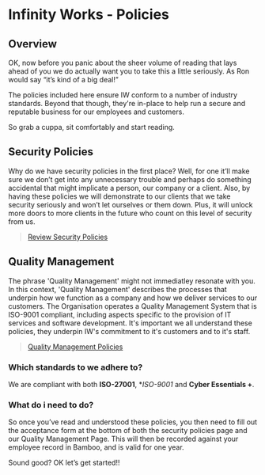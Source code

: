 # Infinity Works - Policies

## Overview

OK, now before you panic about the sheer volume of reading that lays ahead of you we do actually want you to take this a little seriously. As Ron would say “it’s kind of a big deal!”

The policies included here ensure IW conform to a number of industry standards. Beyond that though, they're in-place to help run a secure and reputable business for our employees and customers.

So grab a cuppa, sit comfortably and start reading.

## Security Policies

Why do we have security policies in the first place? Well, for one it’ll make sure we don’t get into any unnecessary trouble and perhaps do something accidental that might implicate a person, our company or a client. Also, by having these policies we will demonstrate to our clients that we take security seriously and won’t let ourselves or them down. Plus, it will unlock more doors to more clients in the future who count on this level of security from us.

> [Review Security Policies](/ISO-27001)

## Quality Management

The phrase 'Quality Management' might not immediatley resonate with you. In this context, 'Quality Management' describes the processes that underpin how we function as a company and how we deliver services to our customers.
The Organisation operates a Quality Management System that is ISO-9001 compliant, including aspects specific to the provision of IT services and software development. It's important we all understand these policies, they underpin IW's commitment to it's customers and to it's staff.

> [Quality Management Policies](/ISO-9001)

### Which standards to we adhere to?

We are compliant with both **ISO-27001**, **ISO-9001*  and **Cyber Essentials +**.

### What do i need to do?

So once you’ve read and understood these policies, you then need to fill out the acceptance form at the bottom of both the security policies page and our Quality Management Page. This will then be recorded against your employee record in Bamboo, and is valid for one year.

Sound good? OK let’s get started!!
